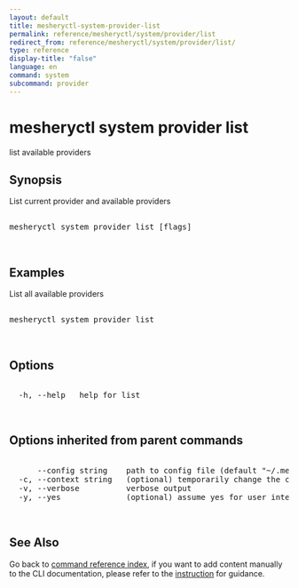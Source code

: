 ```yaml
---
layout: default
title: mesheryctl-system-provider-list
permalink: reference/mesheryctl/system/provider/list
redirect_from: reference/mesheryctl/system/provider/list/
type: reference
display-title: "false"
language: en
command: system
subcommand: provider
---
```


# mesheryctl system provider list

list available providers

## Synopsis

List current provider and available providers
<pre class='codeblock-pre'>
<div class='codeblock'>
mesheryctl system provider list [flags]

</div>
</pre> 

## Examples

List all available providers
<pre class='codeblock-pre'>
<div class='codeblock'>
mesheryctl system provider list

</div>
</pre> 

## Options

<pre class='codeblock-pre'>
<div class='codeblock'>
  -h, --help   help for list

</div>
</pre>

## Options inherited from parent commands

<pre class='codeblock-pre'>
<div class='codeblock'>
      --config string    path to config file (default "~/.meshery/config.yaml")
  -c, --context string   (optional) temporarily change the current context.
  -v, --verbose          verbose output
  -y, --yes              (optional) assume yes for user interactive prompts.

</div>
</pre>

## See Also

Go back to [command reference index](/reference/mesheryctl/), if you want to add content manually to the CLI documentation, please refer to the [instruction](/project/contributing/contributing-cli#preserving-manually-added-documentation) for guidance.
